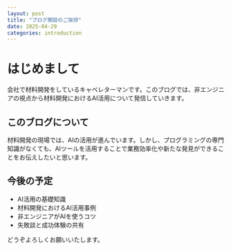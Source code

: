 ```yaml
---
layout: post
title: "ブログ開設のご挨拶"
date: 2025-04-29
categories: introduction
---
```


# はじめまして

会社で材料開発をしているキャベレターマンです。このブログでは、非エンジニアの視点から材料開発におけるAI活用について発信していきます。

## このブログについて

材料開発の現場では、AIの活用が進んでいます。しかし、プログラミングの専門知識がなくても、AIツールを活用することで業務効率化や新たな発見ができることをお伝えしたいと思います。

## 今後の予定

- AI活用の基礎知識
- 材料開発におけるAI活用事例
- 非エンジニアがAIを使うコツ
- 失敗談と成功体験の共有

どうぞよろしくお願いいたします。
